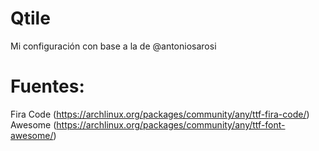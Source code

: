 # Qtile
Mi configuración con base a la de @antoniosarosi

# Fuentes:
Fira Code (https://archlinux.org/packages/community/any/ttf-fira-code/)
Awesome (https://archlinux.org/packages/community/any/ttf-font-awesome/)